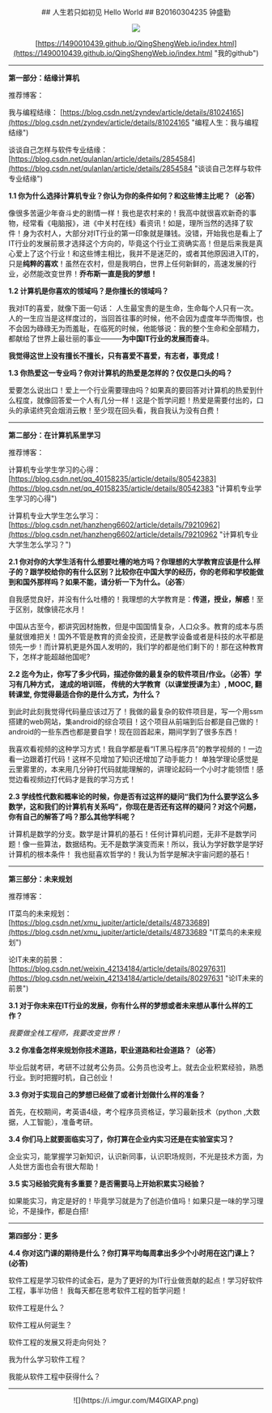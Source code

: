 <center>
## 人生若只如初见 Hello World ##
B20160304235 钟盛勤

![](https://i.imgur.com/fXiQGOr.png)

[https://1490010439.github.io/QingShengWeb.io/index.html](https://1490010439.github.io/QingShengWeb.io/index.html "我的github")

</center>

<hr/>

**第一部分：结缘计算机**

推荐博客：

我与编程结缘：
[https://blog.csdn.net/zyndev/article/details/81024165](https://blog.csdn.net/zyndev/article/details/81024165 "编程人生：我与编程结缘")

谈谈自己怎样与软件专业结缘：
[https://blog.csdn.net/qulanlan/article/details/2854584](https://blog.csdn.net/qulanlan/article/details/2854584 "谈谈自己怎样与软件专业结缘")

**1.1 你为什么选择计算机专业？你认为你的条件如何？和这些博主比呢？（必答）**

像很多苦逼少年奋斗史的剧情一样！我也是农村来的！我高中就很喜欢新奇的事物，经常看《电脑报》，进《中关村在线》看资讯！如是，理所当然的选择了软件！身为农村人，大部分对IT行业的第一印象就是赚钱。没错，开始我也是看上了IT行业的发展前景才选择这个方向的，毕竟这个行业工资确实高！但是后来我是真心爱上了这个行业！和这些博主相比，我并不是迷茫的，或者其他原因进入IT的，只是**纯粹的喜欢**！虽然在农村，但是我明白，世界上任何新鲜的，高速发展的行业，必然能改变世界！**乔布斯一直是我的梦想！**

**1.2 计算机是你喜欢的领域吗？是你擅长的领域吗？**

我对IT的喜爱，就像下面一句话：
人生最宝贵的是生命，生命每个人只有一次。人的一生应当是这样度过的，当回首往事的时候，他不会因为虚度年华而悔恨，也不会因为碌碌无为而羞耻，在临死的时候，他能够说：我的整个生命和全部精力，都献给了世界上最壮丽的事业———**为中国IT行业的发展而奋斗**。

**我觉得这世上没有擅长不擅长，只有喜爱不喜爱，有志者，事竞成！**

**1.3 你热爱这一专业吗？你对计算机的热爱是怎样的？仅仅是口头的吗？**

爱要怎么说出口！爱上一个行业需要理由吗？如果真的要回答对计算机的热爱到什么程度，就像回答爱一个人有几分一样！这是个哲学问题！热爱是需要付出的，口头的承诺终究会烟消云散！至少现在回头看，我自我认为没有白费！

<hr/>

**第二部分：在计算机系里学习**

推荐博客：

计算机专业学生学习的心得：
[https://blog.csdn.net/qq_40158235/article/details/80542383](https://blog.csdn.net/qq_40158235/article/details/80542383 "计算机专业学生学习的心得")

计算机专业大学生怎么学习：
[https://blog.csdn.net/hanzheng6602/article/details/79210962](https://blog.csdn.net/hanzheng6602/article/details/79210962 "计算机专业大学生怎么学习？")


**2.1 你对你的大学生活有什么想要吐槽的地方吗？你理想的大学教育应该是什么样子的？跟学校给你的有什么区别？比较你在中国大学的经历，你的老师和学校能做到和国外那样吗？如果不能，请分析一下为什么。（必答**）

自我感觉良好，并没有什么吐槽的！我理想的大学教育是：**传道，授业，解惑**！至于区别，就像镜花水月！

中国从古至今，都讲究因材施教，但是中国国情复杂，人口众多。教育的成本与质量就很难把关！国外不管是教育的资金投资，还是教学设备或者是科技的水平都是领先一步！而计算机更是外国人发明的，我们学的都是他们剩下的！那在这种教育下，怎样才能超越他国呢?

**2.2 迄今为止，你写了多少代码，描述你做的最复杂的软件项目/作业。（必答）学习有几种方式， 速成的培训班， 传统的大学教育（以课堂授课为主）, MOOC, 翻转课堂, 你觉得最适合你的是什么方式，为什么？**

到此时此刻我觉得代码量应该过万了！我做的最复杂的软件项目是，写一个用ssm搭建的web网站，集android的综合项目！这个项目从前端到后台都是自己做的！android的一些东西也都是要自学！现在回首起来，期间学到了很多东西！

我喜欢看视频的这种学习方式！我自学都是看“IT黑马程序员”的教学视频的！一边看一边跟着打代码！这样不见增加了知识还增加了动手能力！
单独学理论感觉是云里雾里的，本来用几分钟打代码就能理解的，讲理论起码一个小时才能领悟！感觉边看视频边打代码才是我的学习方式！


**2.3 学线性代数和概率论的时候，你是否有过这样的疑问“我们为什么要学这么多数学，这和我们的计算机有关系吗”，你现在是否还有这样的疑问？对这个问题，你有自己的解答了吗？那么其他学科呢？**

计算机是数学的分支。数学是计算机的基石！任何计算机问题，无非不是数学问题！像一些算法，数据结构。无不是数学演变而来！所以，我认为学好数学是学好计算机的根本条件！
我也挺喜欢哲学的！我认为哲学是解决宇宙问题的基石！

<hr/>

**第三部分：未来规划**

推荐博客：

IT菜鸟的未来规划：[https://blog.csdn.net/xmu_jupiter/article/details/48733689](https://blog.csdn.net/xmu_jupiter/article/details/48733689 "IT菜鸟的未来规划")

论IT未来的前景：[https://blog.csdn.net/weixin_42134184/article/details/80297631](https://blog.csdn.net/weixin_42134184/article/details/80297631 "论IT未来的前景")


**3.1 对于你未来在IT行业的发展，你有什么样的梦想或者未来想从事什么样的工作？**

*我要做全栈工程师，我要改变世界！*

**3.2 你准备怎样来规划你技术道路，职业道路和社会道路？（必答）**

毕业后就考研，考研不过就考公务员。公务员也没考上。就去企业积累经验，熟悉行业。到时把握时机，自己创业！

**3.3 你对于实现自己的梦想已经做了或者计划做什么样的准备？**

首先，在校期间，考英语4级，考个程序员资格证，学习最新技术（python ,大数据，人工智能），准备考研。

**3.4 你们马上就要面临实习了，你打算在企业内实习还是在实验室实习？**

企业实习，能掌握学习新知识，认识新同事，认识职场规则，不光是技术方面，为人处世方面也会有很大帮助！

**3.5 实习经验究竟有多重要？是否需要马上开始积累实习经验？**

如果能实习，肯定是好的！毕竟学习就是为了创造价值吗！如果只是一味的学习理论，不是操作，都是白搭!

<hr/>

**第四部分：更多**

**4.4 你对这门课的期待是什么？你打算平均每周拿出多少个小时用在这门课上？(必答)**

软件工程是学习软件的试金石，是为了更好的为IT行业做贡献的起点！学习好软件工程，事半功倍！
我每天都在思考软件工程的哲学问题！

软件工程是什么？

软件工程从何诞生？

软件工程的发展又将走向何处？

我为什么学习软件工程？

我能从软件工程中获得什么？

<hr/>

<center>
![](https://i.imgur.com/M4GIXAP.png)
</center>